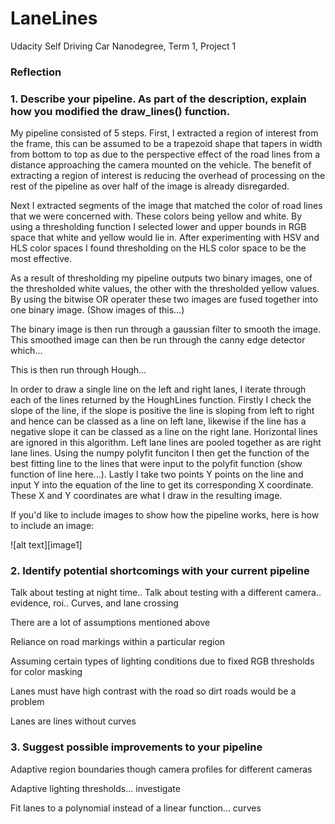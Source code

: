 # LaneLines
Udacity Self Driving Car Nanodegree, Term 1, Project 1

### Reflection

### 1. Describe your pipeline. As part of the description, explain how you modified the draw_lines() function.

My pipeline consisted of 5 steps. First, I extracted a region of interest from the frame, this can be assumed to be a trapezoid shape that tapers in width from bottom to top as due to the perspective effect of the road lines from a distance approaching the camera mounted on the vehicle. The benefit of extracting a region of interest is reducing the overhead of processing on the rest of the pipeline as over half of the image is already disregarded.

Next I extracted segments of the image that matched the color of road lines that we were concerned with. These colors being yellow and white. By using a thresholding function I selected lower and upper bounds in RGB space that white and yellow would lie in. After experimenting with HSV and HLS color spaces I found thresholding on the HLS color space to be the most effective. 

As a result of thresholding my pipeline outputs two binary images, one of the thresholded white values, the other with the thresholded yellow values. By using the bitwise OR operater these two images are fused together into one binary image. (Show images of this...)

The binary image is then run through a gaussian filter to smooth the image. This smoothed image can then be run through the canny edge detector which...

This is then run through Hough...

In order to draw a single line on the left and right lanes, I iterate through each of the lines returned by the HoughLines function. Firstly I check the slope of the line, if the slope is positive the line is sloping from left to right and hence can be classed as a line on left lane, likewise if the line has a negative slope it can be classed as a line on the right lane. Horizontal lines are ignored in this algorithm. Left lane lines are pooled together as are right lane lines. Using the numpy polyfit funciton I then get the function of the best fitting line to the lines that were input to the polyfit function (show function of line here...). Lastly I take two points Y points on the line and input Y into the equation of the line to get its corresponding X coordinate. These X and Y coordinates are what I draw in the resulting image. 


If you'd like to include images to show how the pipeline works, here is how to include an image: 

![alt text][image1]


### 2. Identify potential shortcomings with your current pipeline

Talk about testing at night time..
Talk about testing with a different camera.. evidence, roi..
Curves, and lane crossing

There are a lot of assumptions mentioned above

Reliance on road markings within a particular region

Assuming certain types of lighting conditions due to fixed RGB thresholds for color masking

Lanes must have high contrast with the road so dirt roads would be a problem

Lanes are lines without curves



### 3. Suggest possible improvements to your pipeline

Adaptive region boundaries though camera profiles for different cameras

Adaptive lighting thresholds... investigate

Fit lanes to a polynomial instead of a linear function... curves
